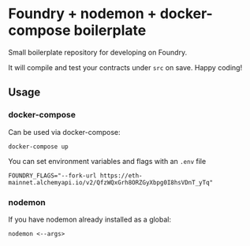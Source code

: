 # Foundry + nodemon + docker-compose boilerplate

Small boilerplate repository for developing on Foundry.

It will compile and test your contracts under `src` on save. Happy coding!

## Usage

### docker-compose

Can be used via docker-compose:

`docker-compose up`

You can set environment variables and flags with an `.env` file

```
FOUNDRY_FLAGS="--fork-url https://eth-mainnet.alchemyapi.io/v2/QfzWQxGrh8ORZGyXbpg0I8hsVDnT_yTq"
```

### nodemon

If you have nodemon already installed as a global:

`nodemon <--args>`

